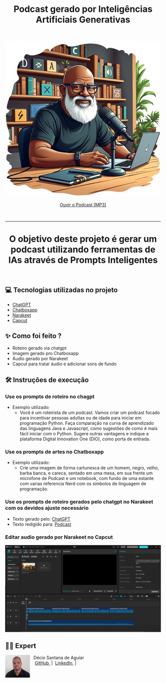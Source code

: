 
<h1 align="center"> Podcast gerado por Inteligências Artificiais Generativas</h1>
<br>
<p align="center">
  <a href="Podcast.MP3"><img src="Podcast.jpeg" alt="alt text" /></a>
</p>


<p align="center">
  <a href="Podcast.MP3">Ouvir o Podcast (MP3)</a>
</p>

<br>

---
<h1 align="center">O objetivo deste projeto é gerar um podcast utilizando ferramentas de IAs através de Prompts Inteligentes</h1>

<br>

## 💻 Tecnologias utilizadas no projeto

- [ChatGPT](https://chat.openai.com/) 
- [Chatboxapp](https://app.chatboxapp.ai/my/main)
- [Narakeet](https://www.narakeet.com/)
- [Capcut](https://www.capcut.com/pt-br/)

## ✨ Como foi feito ?

- Roteiro gerado via chatgpt
- Imagem gerado pro Chatboxapp
- Áudio gerado por Narakeet
- Capcut para tratar áudio e adicionar sons de fundo

## 🛠️ Instruções de execução

### Use os prompts de roteiro no chagpt
- Exemplo utilizado:
    - Você é um roteirista de um podcast. Vamos criar um podcast focado para incentivar pessoas adultas ou de idade para iniciar em programação Python. Faça comparação na curva de aprendizado das linguagens Java e Javascript, como sugestões de como é mais fácil iniciar com o Python. Sugere outras vantagens e indique a plataforma Digital Innovation One (DIO), como porta de entrada.

### Use os prompts de artes no Chatboxapp
- Exemplo utilizado:
    - Crie uma imagem de forma cartunesca de um homem, negro, velho, barba banca, e careca, sentado em uma mesa, em sua frente um microfone de Podcast e um notebook, com fundo de uma estante com varias referencia Nerd com os símbolos de linguagem de programação.

### Use os prompts de roteiro gerados pelo chatgpt no Narakeet com os devidos ajuste necessário
- Texto gerado pelo: [ChatGPT](ChatGPT.pdf)
- Texto redigido para: [Podcast](Podcast.pdf)

### Editar audio gerado por Narakeet no Capcut

![alt text](Capcut.png)

## 👨‍💻 Expert

<p>
    <img 
      align=left 
      margin=10 
      width=80 
      src="Decio.jpg"
    />
    <p>&nbsp&nbsp&nbspDécio Santana de Aguiar<br>
    &nbsp&nbsp&nbsp
    <a 
        href="https://github.com/Decioagu">
        GitHub
    </a>
    &nbsp;|&nbsp;
    <a 
        href="https://br.linkedin.com/in/decioaguiar">
        LinkedIn
    </a>
    &nbsp;|&nbsp;
    
</p>


